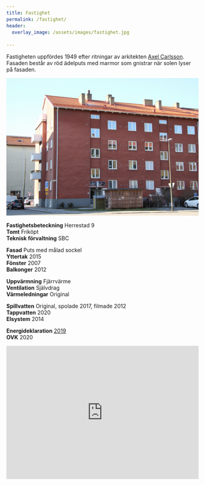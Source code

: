```yaml
---
title: Fastighet
permalink: /fastighet/
header:
  overlay_image: /assets/images/fastighet.jpg

---
```


Fastigheten uppfördes 1949 efter ritningar av arkitekten [Axel Carlsson](https://sv.wikipedia.org/wiki/Axel_Carlsson_(arkitekt)). Fasaden består av röd ädelputs med marmor som gnistrar när solen lyser på fasaden.

![Huset](/assets/images/huset.png)

**Fastighetsbeteckning** Herrestad 9  
**Tomt** Friköpt  
**Teknisk förvaltning** SBC  

**Fasad** Puts med målad sockel  
**Yttertak** 2015  
**Fönster** 2007  
**Balkonger** 2012

**Uppvärmning** Fjärrvärme  
**Ventilation** Självdrag  
**Värmeledningar** Original  

**Spillvatten** Original, spolade 2017, filmade 2012  
**Tappvatten** 2020  
**Elsystem** 2014  

**Energideklaration**  [2019](/assets/Energideklaration%202019.pdf)  
**OVK** 2020  

<iframe src="https://www.google.com/maps/embed?pb=!1m18!1m12!1m3!1d2254.392843597742!2d12.980999872856476!3d55.59517639025707!2m3!1f0!2f0!3f0!3m2!1i1024!2i768!4f13.1!3m3!1m2!1s0x4653a6acfe7f317b%3A0x3e551cd62bcee371!2sBrf%20Herrestadsgatan%203!5e0!3m2!1ssv!2sse!4v1587738592472!5m2!1ssv!2sse" width="100%" max-width="600" height="350" frameborder="0" style="border:0;" allowfullscreen="" aria-hidden="false" tabindex="0"></iframe>

